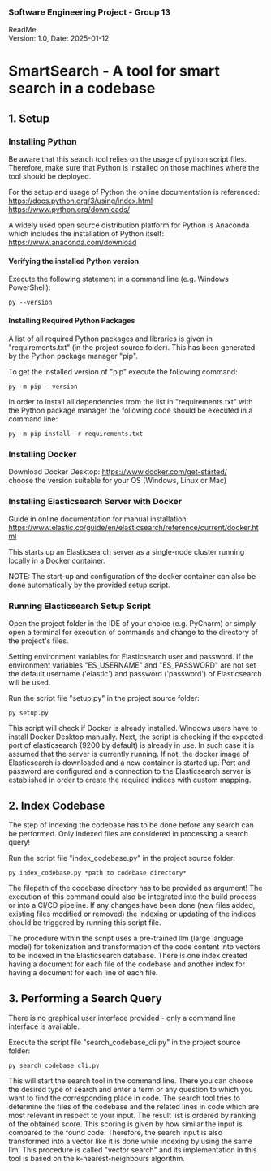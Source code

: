 ### Software Engineering Project - Group 13
ReadMe   
Version: 1.0, Date: 2025-01-12

# SmartSearch - A tool for smart search in a codebase

## 1. Setup

### Installing Python

Be aware that this search tool relies on the usage of python script files.
Therefore, make sure that Python is installed on those machines where the tool should be deployed.

For the setup and usage of Python the online documentation is referenced:   
https://docs.python.org/3/using/index.html
https://www.python.org/downloads/

A widely used open source distribution platform for Python is Anaconda which includes the installation of Python itself:   
https://www.anaconda.com/download

#### Verifying the installed Python version

Execute the following statement in a command line (e.g. Windows PowerShell): 

```
py --version
```

#### Installing Required Python Packages

A list of all required Python packages and libraries is given in "requirements.txt" (in the project source folder).
This has been generated by the Python package manager "pip".

To get the installed version of "pip" execute the following command:

```
py -m pip --version
```

In order to install all dependencies from the list in "requirements.txt" with the Python package manager the following code should be executed in a command line:

```
py -m pip install -r requirements.txt
```

### Installing Docker

Download Docker Desktop: 
https://www.docker.com/get-started/  
choose the version suitable for your OS (Windows, Linux or Mac)

### Installing Elasticsearch Server with Docker
Guide in online documentation for manual installation:
https://www.elastic.co/guide/en/elasticsearch/reference/current/docker.html

This starts up an Elasticsearch server as a single-node cluster running locally in a Docker container.

NOTE: The start-up and configuration of the docker container can also be done automatically by the provided setup script.

### Running Elasticsearch Setup Script

Open the project folder in the IDE of your choice (e.g. PyCharm) or simply open a terminal for execution of commands and change to the directory of the project's files.

Setting environment variables for Elasticsearch user and password.
If the environment variables "ES_USERNAME" and "ES_PASSWORD" are not set the default username ('elastic') and password ('password') of Elasticsearch will be used.

Run the script file "setup.py" in the project source folder:

```
py setup.py
```

This script will check if Docker is already installed. Windows users have to install Docker Desktop manually.
Next, the script is checking if the expected port of elasticsearch (9200 by default) is already in use.
In such case it is assumed that the server is currently running.
If not, the docker image of Elasticsearch is downloaded and a new container is started up.
Port and password are configured and a connection to the Elasticsearch server is established in order to create the required indices with custom mapping.


## 2. Index Codebase

The step of indexing the codebase has to be done before any search can be performed.
Only indexed files are considered in processing a search query! 

Run the script file "index_codebase.py" in the project source folder:

```
py index_codebase.py *path to codebase directory*
```

The filepath of the codebase directory has to be provided as argument!
The execution of this command could also be integrated into the build process or into a CI/CD pipeline.
If any changes have been done (new files added, existing files modified or removed) the indexing or updating of the indices should be triggered by running this script file.

The procedure within the script uses a pre-trained llm (large language model) for tokenization and transformation of the code content into vectors to be indexed in the Elasticsearch database.
There is one index created having a document for each file of the codebase and another index for having a document for each line of each file.


## 3. Performing a Search Query

There is no graphical user interface provided - only a command line interface is available.

Execute the script file "search_codebase_cli.py" in the project source folder:

```
py search_codebase_cli.py
```
This will start the search tool in the command line.
There you can choose the desired type of search and enter a term or any question to which you want to find the corresponding place in code.
The search tool tries to determine the files of the codebase and the related lines in code which are most relevant in respect to your input.
The result list is ordered by ranking of the obtained score.
This scoring is given by how similar the input is compared to the found code. 
Therefore, the search input is also transformed into a vector like it is done while indexing by using the same llm.
This procedure is called "vector search" and its implementation in this tool is based on the k-nearest-neighbours algorithm.
